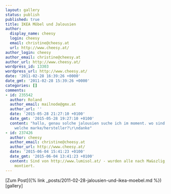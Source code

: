```yaml
---
layout: gallery
status: publish
published: true
title: IKEA Möbel und Jalousien
author:
  display_name: cheesy
  login: cheesy
  email: christine@cheesy.at
  url: http://www.cheesy.at/
author_login: cheesy
author_email: christine@cheesy.at
author_url: http://www.cheesy.at/
wordpress_id: 13303
wordpress_url: http://www.cheesy.at/
date: '2011-02-28 16:39:26 +0000'
date_gmt: '2011-02-28 15:39:26 +0000'
categories: []
comments:
- id: 235542
  author: Roland
  author_email: mailnode@gmx.at
  author_url: ''
  date: '2015-05-28 21:27:10 +0100'
  date_gmt: '2015-05-28 19:27:10 +0100'
  content: "hallo, genau solche jalousien suche ich im moment. wo sind die her bzw
    welche marke/hersteller?\r\ndanke"
- id: 237426
  author: cheesy
  author_email: christine@cheesy.at
  author_url: http://www.cheesy.at/
  date: '2015-06-04 15:41:23 +0100'
  date_gmt: '2015-06-04 13:41:23 +0100'
  content: Sind von http://www.lumisol.at/ - wurden alle nach Ma&szlig; gemacht und
    montiert.
---
```


[Zum Post]({% link _posts/2011-02-28-jalousien-und-ikea-moebel.md %})
[gallery]<!--:-->
